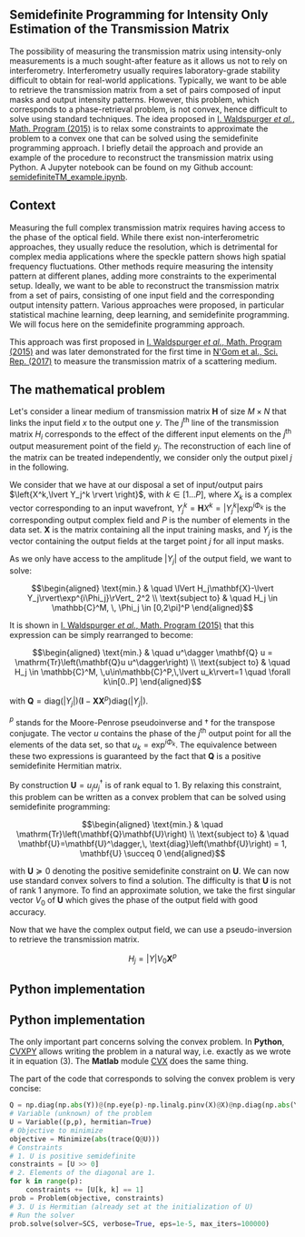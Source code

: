 ## Semidefinite Programming for Intensity Only Estimation of the Transmission Matrix

The possibility of measuring the transmission matrix using intensity-only measurements is a much sought-after feature as it allows us not to rely on interferometry. Interferometry usually requires laboratory-grade stability difficult to obtain for real-world applications. Typically, we want to be able to retrieve the transmission matrix from a set of pairs composed of input masks and output intensity patterns. However, this problem, which corresponds to a phase-retrieval problem, is not convex, hence difficult to solve using standard techniques. The idea proposed in [I. Waldspurger *et al.*, Math. Program (2015)](https://doi.org/10.1007/s10107-013-0738-9) is to relax some constraints to approximate the problem to a convex one that can be solved using the semidefinite programming approach. I briefly detail the approach and provide an example of the procedure to reconstruct the transmission matrix using Python. A Jupyter notebook can be found on my Github account: [semidefiniteTM_example.ipynb](https://github.com/wavefrontshaping/WFS.net/blob/master/semidefiniteTM_example.ipynb).

## Context

Measuring the full complex transmission matrix requires having access to the phase of the optical field. While there exist non-interferometric approaches, they usually reduce the resolution, which is detrimental for complex media applications where the speckle pattern shows high spatial frequency fluctuations. Other methods require measuring the intensity pattern at different planes, adding more constraints to the experimental setup. Ideally, we want to be able to reconstruct the transmission matrix from a set of pairs, consisting of one input field and the corresponding output intensity pattern. Various approaches were proposed, in particular statistical machine learning, deep learning, and semidefinite programming. We will focus here on the semidefinite programming approach.

This approach was first proposed in [I. Waldspurger *et al.*, Math. Program (2015)](https://doi.org/10.1007/s10107-013-0738-9) and was later demonstrated for the first time in [N'Gom et al., Sci. Rep. (2017)](https://doi.org/10.1038/s41598-017-02716-x) to measure the transmission matrix of a scattering medium.

## The mathematical problem

Let's consider a linear medium of transmission matrix $\mathbf{H}$ of size $M\times N$ that links the input field $x$ to the output one $y$. The $j^\text{th}$ line of the transmission matrix $H_i$ corresponds to the effect of the different input elements on the $j^\text{th}$ output measurement point of the field $y_j$. The reconstruction of each line of the matrix can be treated independently, we consider only the output pixel $j$ in the following.

We consider that we have at our disposal a set of input/output pairs $\left\{X^k,\lvert Y_j^k \rvert \right}$, with $k \in [1...P]$, where $X_k$ is a complex vector corresponding to an input wavefront, $Y_j^k=\mathbf{H}X^k= \lvert Y_j^k\rvert \exp^{i\Phi_k}$ is the corresponding output complex field and $P$ is the number of elements in the data set. $\mathbf{X}$ is the matrix containing all the input training masks, and $Y_j$ is the vector containing the output fields at the target point $j$ for all input masks.

As we only have access to the amplitude $\lvert Y_j\rvert$ of the output field, we want to solve:

```math
\begin{aligned}
    \text{min.} & \quad \lVert H_j\mathbf{X}-\lvert Y_j\rvert\exp^{i\Phi_j}\rVert_ 2^2 \\
    \text{subject to} & \quad H_j \in \mathbb{C}^M, \, \Phi_j \in [0,2\pi]^P
\end{aligned}
```

It is shown in [I. Waldspurger *et al.*, Math. Program (2015)](https://doi.org/10.1007/s10107-013-0738-9) that this expression can be simply rearranged to become:

```math
\begin{aligned}
    \text{min.} & \quad u^\dagger \mathbf{Q} u = \mathrm{Tr}\left(\mathbf{Q}u u^\dagger\right) \\
    \text{subject to} & \quad H_j \in \mathbb{C}^M, \,u\in\mathbb{C}^P,\,\lvert u_k\rvert=1 \quad \forall k\in[0..P]
\end{aligned}
```

with $\mathbf{Q} = \text{diag}(\lvert Y_j\rvert)\left(\mathbf{I}-\mathbf{X}\mathbf{X}^p\right) \text{diag}(\lvert Y_j\rvert)$.

$^p$ stands for the Moore-Penrose pseudoinverse and $\dagger$ for the transpose conjugate. The vector $u$ contains the phase of the $j^\text{th}$ output point for all the elements of the data set, so that $u_k=\exp^{i\Phi_k}$. The equivalence between these two expressions is guaranteed by the fact that $\mathbf{Q}$ is a positive semidefinite Hermitian matrix.

By construction $\mathbf{U}=u_j u_j^\dagger$ is of rank equal to $1$. By relaxing this constraint, this problem can be written as a convex problem that can be solved using semidefinite programming:

```math
\begin{aligned}
    \text{min.} & \quad \mathrm{Tr}\left(\mathbf{Q}\mathbf{U}\right) \\
    \text{subject to} & \quad \mathbf{U}=\mathbf{U}^\dagger,\, \text{diag}\left(\mathbf{U}\right) = 1, \mathbf{U} \succeq 0
\end{aligned}
```

with $\mathbf{U} \succeq 0$ denoting the positive semidefinite constraint on $\mathbf{U}$. We can now use standard convex solvers to find a solution. The difficulty is that $\mathbf{U}$ is not of rank $1$ anymore. To find an approximate solution, we take the first singular vector $V_0$ of $\mathbf{U}$ which gives the phase of the output field with good accuracy.

Now that we have the complex output field, we can use a pseudo-inversion to retrieve the transmission matrix.

```math
H_j = \lvert Y \rvert V_0\mathbf{X}^p
```

## Python implementation

## Python implementation

The only important part concerns solving the convex problem. In **Python**, [CVXPY](https://www.cvxpy.org/) allows writing the problem in a natural way, i.e. exactly as we wrote it in equation (3). The **Matlab** module [CVX](http://cvxr.com/cvx/) does the same thing.

The part of the code that corresponds to solving the convex problem is very concise:

```python
Q = np.diag(np.abs(Y))@(np.eye(p)-np.linalg.pinv(X)@X)@np.diag(np.abs(Y))
# Variable (unknown) of the problem
U = Variable((p,p), hermitian=True)
# Objective to minimize
objective = Minimize(abs(trace(Q@U)))
# Constraints
# 1. U is positive semidefinite
constraints = [U >> 0]
# 2. Elements of the diagonal are 1.
for k in range(p):
    constraints += [U[k, k] == 1]
prob = Problem(objective, constraints)
# 3. U is Hermitian (already set at the initialization of U)
# Run the solver
prob.solve(solver=SCS, verbose=True, eps=1e-5, max_iters=100000)
```

